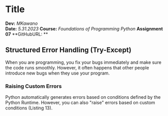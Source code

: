 # Title
**Dev:** *MKawano*   
**Date:** *5.31.2023*
**Course:** *Foundations of Programming Python*
**Assignment 07**
**GitHubURL: **


## Structured Error Handling (Try-Except)
When you are programming, you fix your bugs immediately and make sure the code runs smoothly. However, it often happens that other people introduce new bugs when they use your program.

### Raising Custom Errors
Python automatically generates errors based on conditions defined by the Python Runtime. However, you can also "raise" errors based on custom conditions (Listing 13). 

